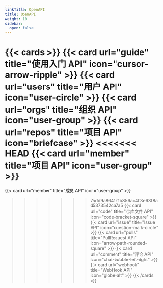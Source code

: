 ```yaml
---
linkTitle: OpenAPI
title: OpenAPI
weight: 10
sidebar:
  open: false
---
```


{{< cards >}}
  {{< card url="guide" title="使用入门 API" icon="cursor-arrow-ripple" >}}
  {{< card url="users" title="用户 API" icon="user-circle" >}}
  {{< card url="orgs" title="组织 API" icon="user-group" >}}
  {{< card url="repos" title="项目 API" icon="briefcase" >}}
<<<<<<< HEAD
  {{< card url="member" title="项目 API" icon="user-group" >}}
=======
  {{< card url="member" title="成员 API" icon="user-group" >}}
>>>>>>> 75dd9a864121b856ac403e63f8ad5373542ca7a5
  {{< card url="code" title="仓库文件 API" icon="code-bracket-square" >}}
  {{< card url="issue" title="Issue API" icon="question-mark-circle" >}}
  {{< card url="pulls" title="PullRequest API" icon="arrow-path-rounded-square" >}}
  {{< card url="comment" title="评论 API" icon="chat-bubble-left-right" >}}
  {{< card url="webhook" title="WebHook API" icon="globe-alt" >}}
{{< /cards >}}
